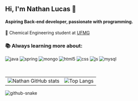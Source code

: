 ## Hi, I'm Nathan Lucas 👋

#### Aspiring Back-end developer, passionate with programming.

🔖 Chemical Engineering student at [UFMG](https://www.deq.ufmg.br/)<br/>
### 📚 Always learning more about:


<div style="display: inline_block">
  <img align="center" alt="java" src="https://img.shields.io/badge/Java-ED8B00?style=for-the-badge&logo=openjdk&logoColor=white" />
  <img align="center" alt="spring" src="https://img.shields.io/badge/Spring-6DB33F?style=for-the-badge&logo=spring&logoColor=white" />
  <img align="center" alt="mongo" src="https://img.shields.io/badge/MongoDB-4EA94B?style=for-the-badge&logo=mongodb&logoColor=white" />
  <img align="center" alt="html5" src="https://img.shields.io/badge/HTML5-E34F26?style=for-the-badge&logo=html5&logoColor=white" />
  <img align="center" alt="css" src="https://img.shields.io/badge/CSS3-1572B6?style=for-the-badge&logo=css3&logoColor=white" />
  <img align="center" alt="js" src="https://img.shields.io/badge/JavaScript-F7DF1E?style=for-the-badge&logo=javascript&logoColor=black" />
 <img align="center" alt="mysql" src="https://img.shields.io/badge/MySQL-005C84?style=for-the-badge&logo=mysql&logoColor=white" />
</div><br/><br/>


<p align="center">
  <table>
    <tr>
      <td>
        <img src="https://github-readme-stats.vercel.app/api?username=nathanllss&show_icons=true&rank_icon=github&&hide=contribs&theme=radical" alt="Nathan GitHub stats">
      </td>
      <td>
        <img src="https://github-readme-stats.vercel.app/api/top-langs/?username=nathanllss&layout=donut&&theme=radical" alt="Top Langs">
      </td>
    </tr>
  </table>
</p>

<picture>
  <source media="(prefers-color-scheme: dark)" srcset="github-snake-dark.svg" />
  <source media="(prefers-color-scheme: light)" srcset="github-snake.svg" />
  <img alt="github-snake" src="github-snake.svg" />
</picture>
